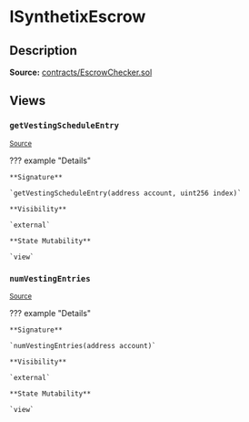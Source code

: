 # ISynthetixEscrow

## Description

**Source:** [contracts/EscrowChecker.sol](https://github.com/Synthetixio/synthetix/tree/v2.21.15/contracts/EscrowChecker.sol)

## Views

### `getVestingScheduleEntry`

<sub>[Source](https://github.com/Synthetixio/synthetix/tree/v2.21.15/contracts/EscrowChecker.sol#L7)</sub>

??? example "Details"

    **Signature**

    `getVestingScheduleEntry(address account, uint256 index)`

    **Visibility**

    `external`

    **State Mutability**

    `view`

### `numVestingEntries`

<sub>[Source](https://github.com/Synthetixio/synthetix/tree/v2.21.15/contracts/EscrowChecker.sol#L5)</sub>

??? example "Details"

    **Signature**

    `numVestingEntries(address account)`

    **Visibility**

    `external`

    **State Mutability**

    `view`
